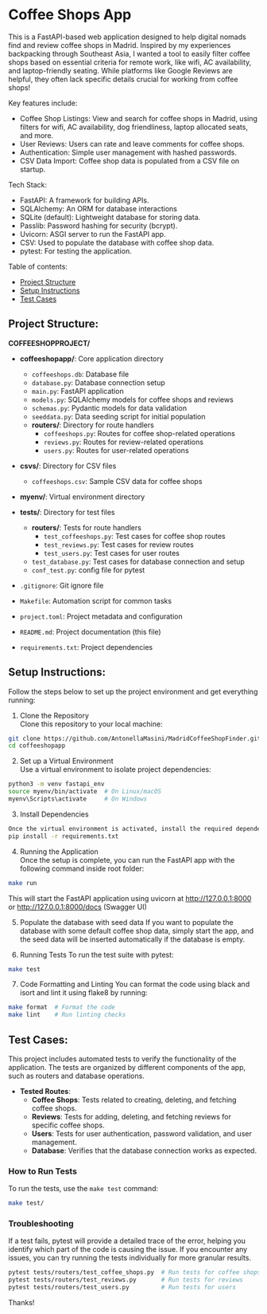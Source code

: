 Coffee Shops App
===================

This is a FastAPI-based web application designed to help digital nomads find and review coffee shops in Madrid. Inspired by my experiences backpacking through Southeast Asia, I wanted a tool to easily filter coffee shops based on essential criteria for remote work, like wifi, AC availability, and laptop-friendly seating. While platforms like Google Reviews are helpful, they often lack specific details crucial for working from coffee shops!

Key features include:
- Coffee Shop Listings: View and search for coffee shops in Madrid, using filters for wifi, AC availability, dog friendliness, laptop allocated seats, and more.
- User Reviews: Users can rate and leave comments for coffee shops.
- Authentication: Simple user management with hashed passwords.
- CSV Data Import: Coffee shop data is populated from a CSV file on startup.


Tech Stack:
- FastAPI: A framework for building APIs.
- SQLAlchemy: An ORM for database interactions
- SQLite (default): Lightweight database for storing data.
- Passlib: Password hashing for security (bcrypt).
- Uvicorn: ASGI server to run the FastAPI app.
- CSV: Used to populate the database with coffee shop data.
- pytest: For testing the application.

Table of contents:
* [Project Structure](#Project-Structure)
* [Setup Instructions](#Setup-Instructions)
* [Test Cases](#Test-Cases) 


## Project Structure:
**COFFEESHOPPROJECT/**  
- **coffeeshopapp/**: Core application directory  
    - `coffeeshops.db`: Database file  
    - `database.py`: Database connection setup  
    - `main.py`: FastAPI application  
    - `models.py`: SQLAlchemy models for coffee shops and reviews  
    - `schemas.py`: Pydantic models for data validation  
    - `seeddata.py`: Data seeding script for initial population  
    - **routers/**: Directory for route handlers  
        - `coffeeshops.py`: Routes for coffee shop-related operations  
        - `reviews.py`: Routes for review-related operations  
        - `users.py`: Routes for user-related operations  

- **csvs/**: Directory for CSV files  
    - `coffeeshops.csv`: Sample CSV data for coffee shops  

- **myenv/**: Virtual environment directory  

- **tests/**: Directory for test files  
    - **routers/**: Tests for route handlers  
        - `test_coffeeshops.py`: Test cases for coffee shop routes  
        - `test_reviews.py`: Test cases for review routes  
        - `test_users.py`: Test cases for user routes  
    - `test_database.py`: Test cases for database connection and setup  
    - `conf_test.py`: config file for pytest

- `.gitignore`: Git ignore file  
- `Makefile`: Automation script for common tasks  
- `project.toml`: Project metadata and configuration  
- `README.md`: Project documentation (this file)  
- `requirements.txt`: Project dependencies


## Setup Instructions:

Follow the steps below to set up the project environment and get everything running:

1. Clone the Repository  
Clone this repository to your local machine:
```bash
git clone https://github.com/AntonellaMasini/MadridCoffeeShopFinder.git
cd coffeeshopapp
```

2. Set up a Virtual Environment  
Use a virtual environment to isolate project dependencies:
```bash
python3 -m venv fastapi_env
source myenv/bin/activate  # On Linux/macOS
myenv\Scripts\activate     # On Windows
```
3. Install Dependencies  
```bash
Once the virtual environment is activated, install the required dependencies by running:
pip install -r requirements.txt
```

4. Running the Application  
Once the setup is complete, you can run the FastAPI app with the following command inside root folder:
```bash
make run
```
This will start the FastAPI application using uvicorn at http://127.0.0.1:8000 or http://127.0.0.1:8000/docs (Swagger UI)

5. Populate the database with seed data
If you want to populate the database with some default coffee shop data, simply start the app, and the seed data will be inserted automatically if the database is empty.

6. Running Tests
To run the test suite with pytest:
```bash
make test
```
7. Code Formatting and Linting
You can format the code using black and isort and lint it using flake8 by running:
```bash
make format  # Format the code
make lint    # Run linting checks
```

## Test Cases:  
This project includes automated tests to verify the functionality of the application. The tests are organized by different components of the app, such as routers and database operations.

- **Tested Routes**:
    - **Coffee Shops**: Tests related to creating, deleting, and fetching coffee shops.  
    - **Reviews**: Tests for adding, deleting, and fetching reviews for specific coffee shops.  
    - **Users**: Tests for user authentication, password validation, and user management.  
    - **Database**: Verifies that the database connection works as expected.

### How to Run Tests
To run the tests, use the `make test` command:
```bash
make test/
```
### Troubleshooting
If a test fails, pytest will provide a detailed trace of the error, helping you identify which part of the code is causing the issue. If you encounter any issues, you can try running the tests individually for more granular results.
```bash
pytest tests/routers/test_coffee_shops.py  # Run tests for coffee shops
pytest tests/routers/test_reviews.py       # Run tests for reviews
pytest tests/routers/test_users.py         # Run tests for users
```

Thanks!